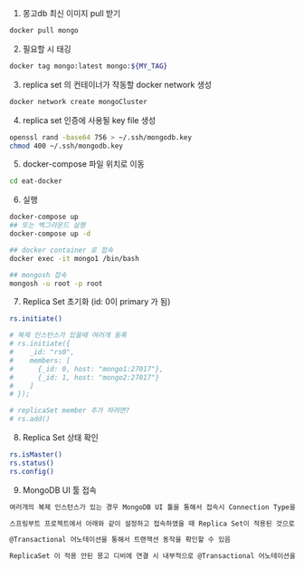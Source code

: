 1. 몽고db 최신 이미지 pull 받기
```sh
docker pull mongo
```

2. 필요할 시 태깅
```sh
docker tag mongo:latest mongo:${MY_TAG}
```

3.  replica set 의 컨테이너가 작동할 docker network 생성
```sh
docker network create mongoCluster
```

4. replica set 인증에 사용될 key file 생성
```sh
openssl rand -base64 756 > ~/.ssh/mongodb.key
chmod 400 ~/.ssh/mongodb.key
```

5. docker-compose 파일 위치로 이동
```sh
cd eat-docker
```

6. 실행
```sh
docker-compose up
## 또는 백그라운드 실행
docker-compose up -d

## docker container 로 접속
docker exec -it mongo1 /bin/bash

## mongosh 접속
mongosh -u root -p root
```

7. Replica Set 초기화 (id: 0이 primary 가 됨)
```sh
rs.initiate()

# 복제 인스턴스가 있을때 여러개 등록
# rs.initiate({
# 	 _id: "rs0",
# 	 members: [
# 	   {_id: 0, host: "mongo1:27017"},
# 	   {_id: 1, host: "mongo2:27017"}
# 	 ]
# });

# replicaSet member 추가 하려면?
# rs.add()
```

8. Replica Set 상태 확인
```sh
rs.isMaster()
rs.status()
rs.config()
```

9. MongoDB UI 툴 접속
```sh
여러개의 복제 인스턴스가 있는 경우 MongoDB UI 툴을 통해서 접속시 Connection Type을 Direct Connection으로 해서 27017로 접속해야함

스프링부트 프로젝트에서 아래와 같이 설정하고 접속하였을 때 Replica Set이 적용된 것으로 연결되기 때문에

@Transactional 어노테이션을 통해서 트랜잭션 동작을 확인할 수 있음

ReplicaSet 이 적용 안된 몽고 디비에 연결 시 내부적으로 @Transactional 어노테이션을 사용하면 에러가 발생
```
